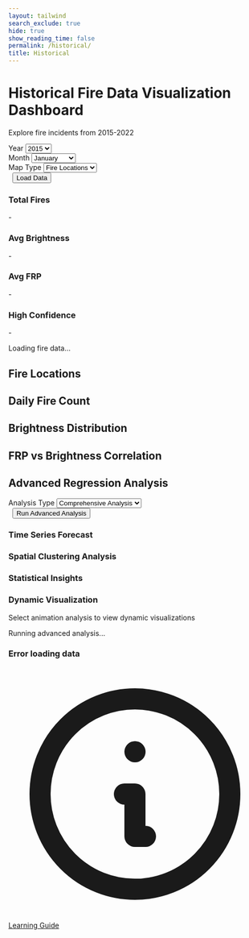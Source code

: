```yaml
---
layout: tailwind
search_exclude: true
hide: true
show_reading_time: false
permalink: /historical/
title: Historical
---
```


<link rel="stylesheet" href="https://cdnjs.cloudflare.com/ajax/libs/leaflet/1.9.4/leaflet.min.css" />
<script src="https://cdn.tailwindcss.com"></script>
<script src="https://cdnjs.cloudflare.com/ajax/libs/Chart.js/3.9.1/chart.min.js"></script>
<script src="https://cdnjs.cloudflare.com/ajax/libs/leaflet/1.9.4/leaflet.min.js"></script>
<link rel="stylesheet" href="https://cdnjs.cloudflare.com/ajax/libs/leaflet/1.9.4/leaflet.min.css" />
<script src="https://cdnjs.cloudflare.com/ajax/libs/leaflet.heat/0.2.0/leaflet-heat.min.js"></script>

<div class="container mx-auto px-4 py-8">
        <!-- Header -->
        <div class="text-center mb-8">
            <h1 class="text-4xl font-bold text-white mb-2">Historical Fire Data Visualization Dashboard</h1>
            <p class="text-slate-600">Explore fire incidents from 2015-2022</p>
        </div>
        <!-- Controls -->
        <div class="bg-white rounded-lg shadow-md p-6 mb-8">
            <div class="flex flex-wrap items-center gap-4">
                <div class="flex-1 min-w-200">
                    <label for="yearSelect" class="block text-sm font-medium text-gray-700 mb-2">Year</label>
                    <select id="yearSelect" class="w-full px-3 py-2 border border-gray-300 rounded-md shadow-sm focus:outline-none focus:ring-2 focus:ring-blue-500 focus:border-blue-500">
                        <option value="2015">2015</option>
                        <option value="2016">2016</option>
                        <option value="2017">2017</option>
                        <option value="2018">2018</option>
                        <option value="2019">2019</option>
                        <option value="2020">2020</option>
                        <option value="2021">2021</option>
                        <option value="2022">2022</option>
                    </select>
                </div>
                <div class="flex-1 min-w-200">
                    <label for="monthSelect" class="block text-sm font-medium text-gray-700 mb-2">Month</label>
                    <select id="monthSelect" class="w-full px-3 py-2 border border-gray-300 rounded-md shadow-sm focus:outline-none focus:ring-2 focus:ring-blue-500 focus:border-blue-500">
                        <option value="01">January</option>
                        <option value="02">February</option>
                        <option value="03">March</option>
                        <option value="04">April</option>
                        <option value="05">May</option>
                        <option value="06">June</option>
                        <option value="07">July</option>
                        <option value="08">August</option>
                        <option value="09">September</option>
                        <option value="10">October</option>
                        <option value="11">November</option>
                        <option value="12">December</option>
                    </select>
                </div>
                <div class="flex-1 min-w-200">
                    <label for="mapType" class="block text-sm font-medium text-gray-700 mb-2">Map Type</label>
                    <select id="mapType" class="w-full px-3 py-2 border border-gray-300 rounded-md shadow-sm focus:outline-none focus:ring-2 focus:ring-blue-500 focus:border-blue-500">
                        <option value="markers">Fire Locations</option>
                        <option value="heatmap">Heat Map</option>
                        <option value="frp">FRP Intensity</option>
                    </select>
                </div>
                <div class="flex-1 min-w-200">
                    <label class="block text-sm font-medium text-gray-700 mb-2">&nbsp;</label>
                    <button id="loadData" class="w-full bg-blue-600 text-white px-6 py-2 rounded-md shadow-sm hover:bg-blue-700 focus:outline-none focus:ring-2 focus:ring-blue-500 focus:ring-offset-2 transition duration-200">
                        Load Data
                    </button>
                </div>
            </div>
        </div>
        <!-- Stats Cards -->
        <div class="grid grid-cols-1 md:grid-cols-4 gap-4 mb-8">
            <div class="bg-white rounded-lg shadow-sm p-6">
                <div class="flex items-center">
                    <div class="p-2 bg-red-100 rounded-lg">
                        <div class="w-6 h-6 bg-red-600 rounded"></div>
                    </div>
                    <div class="ml-4">
                        <h3 class="text-sm font-medium text-gray-500">Total Fires</h3>
                        <p id="totalFires" class="text-2xl font-semibold text-gray-900">-</p>
                    </div>
                </div>
            </div>
            <div class="bg-white rounded-lg shadow-sm p-6">
                <div class="flex items-center">
                    <div class="p-2 bg-orange-100 rounded-lg">
                        <div class="w-6 h-6 bg-orange-600 rounded"></div>
                    </div>
                    <div class="ml-4">
                        <h3 class="text-sm font-medium text-gray-500">Avg Brightness</h3>
                        <p id="avgBrightness" class="text-2xl font-semibold text-gray-900">-</p>
                    </div>
                </div>
            </div>
            <div class="bg-white rounded-lg shadow-sm p-6">
                <div class="flex items-center">
                    <div class="p-2 bg-yellow-100 rounded-lg">
                        <div class="w-6 h-6 bg-yellow-600 rounded"></div>
                    </div>
                    <div class="ml-4">
                        <h3 class="text-sm font-medium text-gray-500">Avg FRP</h3>
                        <p id="avgFRP" class="text-2xl font-semibold text-gray-900">-</p>
                    </div>
                </div>
            </div>
            <div class="bg-white rounded-lg shadow-sm p-6">
                <div class="flex items-center">
                    <div class="p-2 bg-green-100 rounded-lg">
                        <div class="w-6 h-6 bg-green-600 rounded"></div>
                    </div>
                    <div class="ml-4">
                        <h3 class="text-sm font-medium text-gray-500">High Confidence</h3>
                        <p id="highConfidence" class="text-2xl font-semibold text-gray-900">-</p>
                    </div>
                </div>
            </div>
        </div>
        <!-- Loading Indicator -->
        <div id="loadingIndicator" class="hidden fixed inset-0 bg-black bg-opacity-50 flex items-center justify-center z-50">
            <div class="bg-white rounded-lg p-6 flex items-center space-x-3">
                <div class="animate-spin rounded-full h-8 w-8 border-b-2 border-blue-600"></div>
                <span class="text-gray-700">Loading fire data...</span>
            </div>
        </div>
        <!-- Main Content -->
        <div class="grid grid-cols-1 gap-8">
            <!-- Map -->
            <div class="bg-white rounded-lg shadow-md p-6">
                <h2 class="text-xl font-semibold text-gray-800 mb-4">Fire Locations</h2>
                <div id="map" class="h-96 rounded-lg border"></div>
            </div>
            <!-- Fire Count by Day -->
            <div class="bg-white rounded-lg shadow-md p-6">
                <h2 class="text-xl font-semibold text-gray-800 mb-4">Daily Fire Count</h2>
                <canvas id="fireCountChart" class="w-full h-64"></canvas>
            </div>
            <!-- Brightness Distribution -->
            <div class="bg-white rounded-lg shadow-md p-6">
                <h2 class="text-xl font-semibold text-gray-800 mb-4">Brightness Distribution</h2>
                <canvas id="brightnessChart" class="w-full h-64"></canvas>
            </div>
            <!-- FRP vs Brightness Correlation -->
            <div class="bg-white rounded-lg shadow-md p-6">
                <h2 class="text-xl font-semibold text-gray-800 mb-4">FRP vs Brightness Correlation</h2>
                <canvas id="correlationChart" class="w-full h-64"></canvas>
            </div>
        </div>
        <!-- Advanced Regression Analysis -->
        <div class="mt-12">
            <h2 class="text-3xl font-bold text-white mb-6 text-center">Advanced Regression Analysis</h2>
            <!-- Advanced Controls -->
            <div class="bg-white rounded-lg shadow-md p-6 mb-8">
                <div class="flex flex-wrap items-center gap-4">
                    <div class="flex-1 min-w-200">
                        <label for="analysisType" class="block text-sm font-medium text-gray-700 mb-2">Analysis Type</label>
                        <select id="analysisType" class="w-full px-3 py-2 border border-gray-300 rounded-md shadow-sm focus:outline-none focus:ring-2 focus:ring-purple-500 focus:border-purple-500">
                            <option value="comprehensive">Comprehensive Analysis</option>
                            <option value="time_series">Time Series Forecasting</option>
                            <option value="spatial">Spatial Clustering</option>
                            <option value="statistics">Statistical Summary</option>
                            <option value="animation">Animated Visualization</option>
                        </select>
                    </div>
                    <div class="flex-1 min-w-200">
                        <label class="block text-sm font-medium text-gray-700 mb-2">&nbsp;</label>
                        <button id="loadAdvancedData" class="w-full bg-purple-600 text-white px-6 py-2 rounded-md shadow-sm hover:bg-purple-700 focus:outline-none focus:ring-2 focus:ring-purple-500 focus:ring-offset-2 transition duration-200">
                            Run Advanced Analysis
                        </button>
                    </div>
                </div>
            </div>
            <!-- Advanced Stats Cards -->
            <div id="advancedStatsSection" class="hidden grid grid-cols-1 md:grid-cols-4 gap-4 mb-8">
                <!-- Stats will be populated dynamically -->
            </div>
            <!-- Advanced Visualizations -->
            <div id="advancedVisualizationsSection" class="hidden grid grid-cols-1 gap-8">
                <!-- Time Series Forecast Chart -->
                <div id="forecastChartContainer" class="bg-white rounded-lg shadow-md p-6">
                    <h3 class="text-xl font-semibold text-gray-800 mb-4">Time Series Forecast</h3>
                    <div id="forecastChart" class="w-full h-96 border rounded-lg"></div>
                </div>
                <!-- Spatial Analysis -->
                <div id="spatialAnalysisContainer" class="bg-white rounded-lg shadow-md p-6">
                    <h3 class="text-xl font-semibold text-gray-800 mb-4">Spatial Clustering Analysis</h3>
                    <div id="spatialChart" class="w-full h-96 border rounded-lg"></div>
                </div>
                <!-- Statistical Insights -->
                <div id="statisticalInsightsContainer" class="bg-white rounded-lg shadow-md p-6">
                    <h3 class="text-xl font-semibold text-gray-800 mb-4">Statistical Insights</h3>
                    <div id="statisticalContent" class="space-y-4"></div>
                </div>
                <!-- Animation Container -->
                <div id="animationContainer" class="bg-white rounded-lg shadow-md p-6">
                    <h3 class="text-xl font-semibold text-gray-800 mb-4">Dynamic Visualization</h3>
                    <div id="animationContent" class="w-full h-96 border rounded-lg flex items-center justify-center">
                        <p class="text-gray-500">Select animation analysis to view dynamic visualizations</p>
                    </div>
                </div>
            </div>
            <!-- Advanced Loading Indicator -->
            <div id="advancedLoadingIndicator" class="hidden fixed inset-0 bg-black bg-opacity-50 flex items-center justify-center z-50">
                <div class="bg-white rounded-lg p-6 flex items-center space-x-3">
                    <div class="animate-spin rounded-full h-8 w-8 border-b-2 border-purple-600"></div>
                    <span class="text-gray-700">Running advanced analysis...</span>
                </div>
            </div>
        </div>
        <!-- Error Message -->
        <div id="errorMessage" class="hidden mt-4 p-4 bg-red-50 border border-red-200 rounded-lg">
            <div class="flex">
                <div class="ml-3">
                    <h3 class="text-sm font-medium text-red-800">Error loading data</h3>
                    <p id="errorText" class="text-sm text-red-700 mt-1"></p>
                </div>
            </div>
        </div>
        <!-- Lesson Button -->
        <a href="/QcommVNE_Frontend/datascience/" class="fixed bottom-6 right-6 bg-blue-600 text-white rounded-full p-4 shadow-lg hover:bg-blue-700 transition duration-200 flex items-center justify-center" title="Learn about Data Science & ML">
          <svg xmlns="http://www.w3.org/2000/svg" class="h-6 w-6" fill="none" viewBox="0 0 24 24" stroke="currentColor">
            <path stroke-linecap="round" stroke-linejoin="round" stroke-width="2" d="M13 16h-1v-4h-1m1-4h.01M21 12a9 9 0 11-18 0 9 9 0 0118 0z"/>
          </svg>
          <span class="ml-2 font-medium">Learning Guide</span>
        </a>
</div>

<script type="module">
        import { pythonURI, fetchOptions } from '/QcommVNE_Frontend/assets/js/api/config.js';

        // ----------------------------------------------------------------
        // INITIAL MAPS, METRICS & DISPLAY W/ LISTENER SETUP
        // ----------------------------------------------------------------

        // Global variables
        let map;
        let currentData = [];
        let charts = {};
        let markers = [];
        let heatLayer;

        // Initialize the dashboard
        document.addEventListener('DOMContentLoaded', function() {
            initializeMap();
            initializeCharts();
            setupEventListeners();
            
            // Load initial data
            loadData();
        });

        // Initialize the map
        function initializeMap() {
            map = L.map('map').setView([39.8283, -98.5795], 4); // Center on USA
            
            L.tileLayer('https://{s}.tile.openstreetmap.org/{z}/{x}/{y}.png', {
                attribution: '© OpenStreetMap contributors'
            }).addTo(map);
        }

        // Initialize charts
        function initializeCharts() {
            // Fire Count Chart
            const fireCountCtx = document.getElementById('fireCountChart').getContext('2d');
            charts.fireCount = new Chart(fireCountCtx, {
                type: 'line',
                data: {
                    labels: [],
                    datasets: [{
                        label: 'Daily Fire Count',
                        data: [],
                        borderColor: 'rgb(239, 68, 68)',
                        backgroundColor: 'rgba(239, 68, 68, 0.1)',
                        tension: 0.1
                    }]
                },
                options: {
                    responsive: true,
                    maintainAspectRatio: false,
                    plugins: {
                        legend: {
                            display: false
                        }
                    },
                    scales: {
                        y: {
                            beginAtZero: true
                        }
                    }
                }
            });

            // Brightness Chart
            const brightnessCtx = document.getElementById('brightnessChart').getContext('2d');
            charts.brightness = new Chart(brightnessCtx, {
                type: 'bar',
                data: {
                    labels: [],
                    datasets: [{
                        label: 'Fire Count',
                        data: [],
                        backgroundColor: 'rgba(251, 146, 60, 0.8)',
                        borderColor: 'rgb(251, 146, 60)',
                        borderWidth: 1
                    }]
                },
                options: {
                    responsive: true,
                    maintainAspectRatio: false,
                    plugins: {
                        legend: {
                            display: false
                        }
                    },
                    scales: {
                        y: {
                            beginAtZero: true
                        }
                    }
                }
            });

            // Correlation Chart
            const correlationCtx = document.getElementById('correlationChart').getContext('2d');
            charts.correlation = new Chart(correlationCtx, {
                type: 'scatter',
                data: {
                    datasets: [{
                        label: 'FRP vs Brightness',
                        data: [],
                        backgroundColor: 'rgba(59, 130, 246, 0.6)',
                        borderColor: 'rgb(59, 130, 246)',
                        pointRadius: 3
                    }]
                },
                options: {
                    responsive: true,
                    maintainAspectRatio: false,
                    scales: {
                        x: {
                            title: {
                                display: true,
                                text: 'Brightness'
                            },
                            min: 250,
                            max: 500
                        },
                        y: {
                            title: {
                                display: true,
                                text: 'FRP'
                            },
                            min: 0,
                            max: 100
                        }
                    }
                }
            });
        }

        // Setup event listeners
        function setupEventListeners() {
            document.getElementById('loadData').addEventListener('click', loadData);
            document.getElementById('mapType').addEventListener('change', updateMapVisualization);

            // advanced regression (prophet) ML model listener
            setupAdvancedEventListeners();
        }

        // Load data from API
        async function loadData() {
            const year = document.getElementById('yearSelect').value;
            const month = document.getElementById('monthSelect').value;
            
            showLoading(true);
            hideError();

            try {
                const response = await fetch(`${pythonURI}/get-historical-data?year=${year}&month=${month}`);
                
                if (!response.ok) {
                    throw new Error(`HTTP error! status: ${response.status}`);
                }
                
                const data = await response.json();
                currentData = data;
                
                updateStats(data);
                updateCharts(data);
                updateMapVisualization();
                
            } catch (error) {
                console.error('Error loading data:', error);
                showError(`Failed to load data: ${error.message}`);
            } finally {
                showLoading(false);
            }
        }

        // Update statistics cards
        function updateStats(data) {
            document.getElementById('totalFires').textContent = data.length.toLocaleString();
            
            if (data.length > 0) {
                const avgBrightness = data.reduce((sum, item) => sum + (item.brightness || 0), 0) / data.length;
                const avgFRP = data.reduce((sum, item) => sum + (item.frp || 0), 0) / data.length;
                const highConf = data.filter(item => item.confidence >= 80).length;
                
                document.getElementById('avgBrightness').textContent = Math.round(avgBrightness);
                document.getElementById('avgFRP').textContent = avgFRP.toFixed(1);
                document.getElementById('highConfidence').textContent = `${((highConf / data.length) * 100).toFixed(1)}%`;
            }
        }

        // Update charts with new data
        function updateCharts(data) {
            // Daily fire count
            const dailyCounts = {};
            data.forEach(item => {
                const date = new Date(item.acq_date).getDate();
                dailyCounts[date] = (dailyCounts[date] || 0) + 1;
            });
            
            const days = Object.keys(dailyCounts).sort((a, b) => a - b);
            charts.fireCount.data.labels = days;
            charts.fireCount.data.datasets[0].data = days.map(day => dailyCounts[day]);
            charts.fireCount.update();

            // Brightness distribution
            const brightnessRanges = {
                '250-300': 0, '300-350': 0, '350-400': 0, '400-450': 0, '450+': 0
            };
            
            data.forEach(item => {
                const brightness = item.brightness || 0;
                if (brightness < 300) brightnessRanges['250-300']++;
                else if (brightness < 350) brightnessRanges['300-350']++;
                else if (brightness < 400) brightnessRanges['350-400']++;
                else if (brightness < 450) brightnessRanges['400-450']++;
                else brightnessRanges['450+']++;
            });

            charts.brightness.data.labels = Object.keys(brightnessRanges);
            charts.brightness.data.datasets[0].data = Object.values(brightnessRanges);
            charts.brightness.update();

            // FRP vs Brightness correlation
            const correlationData = data
                .filter(item => item.frp && item.brightness)
                .map(item => ({
                    x: item.brightness,
                    y: item.frp
                }));
            
            charts.correlation.data.datasets[0].data = correlationData.slice(0, 1000); // Limit for performance
            charts.correlation.update();
        }

        // Update map visualization
        function updateMapVisualization() {
            const mapType = document.getElementById('mapType').value;
            
            // Clear existing layers
            clearMapLayers();
            
            if (currentData.length === 0) return;

            switch (mapType) {
                case 'markers':
                    showFireMarkers();
                    break;
                case 'heatmap':
                    showHeatMap();
                    break;
                case 'frp':
                    showFRPMarkers();
                    break;
            }
        }

        // Clear all map layers
        function clearMapLayers() {
            markers.forEach(marker => map.removeLayer(marker));
            markers = [];
            
            if (heatLayer) {
                map.removeLayer(heatLayer);
                heatLayer = null;
            }
        }

        // Show fire markers
        function showFireMarkers() {
            currentData.forEach(item => {
                if (item.latitude && item.longitude) {
                    const marker = L.circleMarker([item.latitude, item.longitude], {
                        radius: 5,
                        fillColor: getFireColor(item.confidence),
                        color: '#000',
                        weight: 1,
                        opacity: 1,
                        fillOpacity: 0.8
                    }).addTo(map);
                    
                    marker.bindPopup(`
                        <strong>Fire Detection</strong><br>
                        Date: ${new Date(item.acq_date).toLocaleDateString()}<br>
                        Brightness: ${item.brightness}<br>
                        FRP: ${item.frp}<br>
                        Confidence: ${item.confidence}%
                    `);
                    
                    markers.push(marker);
                }
            });
        }

        // Show heat map
        function showHeatMap() {
            const heatData = currentData
                .filter(item => item.latitude && item.longitude)
                .map(item => [item.latitude, item.longitude, item.frp || 1]);
            
            heatLayer = L.heatLayer(heatData, {
                radius: 20,
                blur: 15,
                maxZoom: 17
            }).addTo(map);
        }

        // Show FRP intensity markers
        function showFRPMarkers() {
            currentData.forEach(item => {
                if (item.latitude && item.longitude && item.frp) {
                    const radius = Math.max(3, Math.min(20, item.frp / 5));
                    const marker = L.circleMarker([item.latitude, item.longitude], {
                        radius: radius,
                        fillColor: getFRPColor(item.frp),
                        color: '#000',
                        weight: 1,
                        opacity: 1,
                        fillOpacity: 0.7
                    }).addTo(map);
                    
                    marker.bindPopup(`
                        <strong>Fire Detection</strong><br>
                        Date: ${new Date(item.acq_date).toLocaleDateString()}<br>
                        FRP: ${item.frp} MW<br>
                        Brightness: ${item.brightness}<br>
                        Confidence: ${item.confidence}%
                    `);
                    
                    markers.push(marker);
                }
            });
        }

        // Get color based on fire confidence
        function getFireColor(confidence) {
            if (confidence >= 80) return '#dc2626'; // red-600
            if (confidence >= 60) return '#ea580c'; // orange-600
            if (confidence >= 40) return '#facc15'; // yellow-400
            return '#84cc16'; // lime-500
        }

        // Get color based on FRP value
        function getFRPColor(frp) {
            if (frp >= 100) return '#7f1d1d'; // red-900
            if (frp >= 50) return '#dc2626'; // red-600
            if (frp >= 25) return '#ea580c'; // orange-600
            if (frp >= 10) return '#f97316'; // orange-500
            return '#fbbf24'; // amber-400
        }

        // Show/hide loading indicator
        function showLoading(show) {
            const indicator = document.getElementById('loadingIndicator');
            indicator.classList.toggle('hidden', !show);
        }

        // Show error message
        function showError(message) {
            document.getElementById('errorText').textContent = message;
            document.getElementById('errorMessage').classList.remove('hidden');
        }

        // Hide error message
        function hideError() {
            document.getElementById('errorMessage').classList.add('hidden');
        }
        
        // ----------------------------------------------------------------
        // ADVANCED ML MODEL CALL & DISPLAY
        // ----------------------------------------------------------------
        let advancedData = null;

        function getMonthName(monthNum) {
            if (!monthNum) return 'N/A';
            const months = [
                'Jan', 'Feb', 'Mar', 'Apr', 'May', 'Jun',
                'Jul', 'Aug', 'Sep', 'Oct', 'Nov', 'Dec'
            ];
            return months[monthNum - 1] || 'N/A';
        }

        // Setup advanced analysis event listeners
        function setupAdvancedEventListeners() {
            document.getElementById('loadAdvancedData').addEventListener('click', loadAdvancedAnalysis);
        }

        // Load advanced analysis data
        async function loadAdvancedAnalysis() {
            const year = document.getElementById('yearSelect').value;
            const month = document.getElementById('monthSelect').value;
            const analysisType = document.getElementById('analysisType').value;
            
            showAdvancedLoading(true);
            hideAdvancedError();

            try {
                const requestBody = {
                    year: parseInt(year),
                    month: parseInt(month),
                    analysis_type: analysisType
                };

                const response = await fetch(`${pythonURI}/api/historical-fire/advanced/analyze`, {
                    method: 'POST',
                    headers: {
                        'Content-Type': 'application/json',
                    },
                    body: JSON.stringify(requestBody)
                });
                
                if (!response.ok) {
                    throw new Error(`HTTP error! status: ${response.status}`);
                }
                
                const data = await response.json();
                console.log(data)
                advancedData = data;
                
                displayAdvancedResults(data, analysisType);
                
            } catch (error) {
                console.error('Error loading advanced analysis:', error);
                showAdvancedError(`Failed to load advanced analysis: ${error.message}`);
            } finally {
                showAdvancedLoading(false);
            }
        }

        // Display advanced analysis results
        function displayAdvancedResults(data, analysisType) {
            // Show the sections
            document.getElementById('advancedStatsSection').classList.remove('hidden');
            document.getElementById('advancedVisualizationsSection').classList.remove('hidden');
            
            // Update advanced stats
            updateAdvancedStats(data, analysisType);
            
            // Display visualizations based on analysis type
            switch(analysisType) {
                case 'comprehensive':
                    displayComprehensiveAnalysis(data);
                    break;
                case 'time_series':
                    displayTimeSeriesAnalysis(data);
                    break;
                case 'spatial':
                    displaySpatialAnalysis(data);
                    break;
                case 'statistics':
                    displayStatisticalAnalysis(data);
                    break;
                case 'animation':
                    displayAnimationAnalysis(data);
                    break;
            }
        }

        // Update advanced statistics cards
        function updateAdvancedStats(data, analysisType) {
            const statsSection = document.getElementById('advancedStatsSection');
            
            let statsHtml = '';
            
            if (analysisType === 'comprehensive') {
                // For comprehensive analysis, extract stats from different sections
                const timeSeriesStats = data.time_series?.summary || {};
                const spatialStats = data.spatial?.summary || {};
                const animationStats = data.animation?.summary || {};
                
                statsHtml = `
                    <div class="bg-white rounded-lg shadow-sm p-6">
                        <div class="flex items-center">
                            <div class="p-2 bg-purple-100 rounded-lg">
                                <div class="w-6 h-6 bg-purple-600 rounded"></div>
                            </div>
                            <div class="ml-4">
                                <h3 class="text-sm font-medium text-gray-500">Max Fires</h3>
                                <p class="text-2xl font-semibold text-gray-900">${animationStats.max_fires || 'N/A'}</p>
                            </div>
                        </div>
                    </div>
                    <div class="bg-white rounded-lg shadow-sm p-6">
                        <div class="flex items-center">
                            <div class="p-2 bg-indigo-100 rounded-lg">
                                <div class="w-6 h-6 bg-indigo-600 rounded"></div>
                            </div>
                            <div class="ml-4">
                                <h3 class="text-sm font-medium text-gray-500">Min Fires</h3>
                                <p class="text-2xl font-semibold text-gray-900">${animationStats.min_fires || 'N/A'}</p>
                            </div>
                        </div>
                    </div>
                    <div class="bg-white rounded-lg shadow-sm p-6">
                        <div class="flex items-center">
                            <div class="p-2 bg-blue-100 rounded-lg">
                                <div class="w-6 h-6 bg-blue-600 rounded"></div>
                            </div>
                            <div class="ml-4">
                                <h3 class="text-sm font-medium text-gray-500">Clusters Found</h3>
                                <p class="text-2xl font-semibold text-gray-900">${spatialStats.n_clusters || 'N/A'}</p>
                            </div>
                        </div>
                    </div>
                    <div class="bg-white rounded-lg shadow-sm p-6">
                        <div class="flex items-center">
                            <div class="p-2 bg-teal-100 rounded-lg">
                                <div class="w-6 h-6 bg-teal-600 rounded"></div>
                            </div>
                            <div class="ml-4">
                                <h3 class="text-sm font-medium text-gray-500">Total Frames</h3>
                                <p class="text-2xl font-semibold text-gray-900">${animationStats.total_frames || 'N/A'}</p>
                            </div>
                        </div>
                    </div>
                `;
            } else if (analysisType === 'time_series') {
                const stats = data.time_series?.summary || {};
                statsHtml = `
                    <div class="bg-white rounded-lg shadow-sm p-6">
                        <div class="flex items-center">
                            <div class="p-2 bg-purple-100 rounded-lg">
                                <div class="w-6 h-6 bg-purple-600 rounded"></div>
                            </div>
                            <div class="ml-4">
                                <h3 class="text-sm font-medium text-gray-500">Status</h3>
                                <p class="text-2xl font-semibold text-gray-900">${data.time_series?.status || 'N/A'}</p>
                            </div>
                        </div>
                    </div>
                `;
            } else if (analysisType === 'spatial') {
                const stats = data.spatial?.summary || {};
                statsHtml = `
                    <div class="bg-white rounded-lg shadow-sm p-6">
                        <div class="flex items-center">
                            <div class="p-2 bg-blue-100 rounded-lg">
                                <div class="w-6 h-6 bg-blue-600 rounded"></div>
                            </div>
                            <div class="ml-4">
                                <h3 class="text-sm font-medium text-gray-500">Target Cluster</h3>
                                <p class="text-2xl font-semibold text-gray-900">${stats.target_cluster || 'N/A'}</p>
                            </div>
                        </div>
                    </div>
                    <div class="bg-white rounded-lg shadow-sm p-6">
                        <div class="flex items-center">
                            <div class="p-2 bg-indigo-100 rounded-lg">
                                <div class="w-6 h-6 bg-indigo-600 rounded"></div>
                            </div>
                            <div class="ml-4">
                                <h3 class="text-sm font-medium text-gray-500">Clusters</h3>
                                <p class="text-2xl font-semibold text-gray-900">${stats.n_clusters || 'N/A'}</p>
                            </div>
                        </div>
                    </div>
                    <div class="bg-white rounded-lg shadow-sm p-6">
                        <div class="flex items-center">
                            <div class="p-2 bg-green-100 rounded-lg">
                                <div class="w-6 h-6 bg-green-600 rounded"></div>
                            </div>
                            <div class="ml-4">
                                <h3 class="text-sm font-medium text-gray-500">Total Fires</h3>
                                <p class="text-2xl font-semibold text-gray-900">${stats.total_fires || 'N/A'}</p>
                            </div>
                        </div>
                    </div>
                `;
            } else if (analysisType === 'statistics') {
                // For statistics, we don't have specific stats in the provided data
                statsHtml = `
                    <div class="bg-white rounded-lg shadow-sm p-6">
                        <div class="flex items-center">
                            <div class="p-2 bg-purple-100 rounded-lg">
                                <div class="w-6 h-6 bg-purple-600 rounded"></div>
                            </div>
                            <div class="ml-4">
                                <h3 class="text-sm font-medium text-gray-500">Analysis Status</h3>
                                <p class="text-2xl font-semibold text-gray-900">${data.statistics?.status || 'N/A'}</p>
                            </div>
                        </div>
                    </div>
                `;
            } else if (analysisType === 'animation') {
                const stats = data.animation?.summary || {};
                statsHtml = `
                    <div class="bg-white rounded-lg shadow-sm p-6">
                        <div class="flex items-center">
                            <div class="p-2 bg-purple-100 rounded-lg">
                                <div class="w-6 h-6 bg-purple-600 rounded"></div>
                            </div>
                            <div class="ml-4">
                                <h3 class="text-sm font-medium text-gray-500">Max Fires</h3>
                                <p class="text-2xl font-semibold text-gray-900">${stats.max_fires || 'N/A'}</p>
                            </div>
                        </div>
                    </div>
                    <div class="bg-white rounded-lg shadow-sm p-6">
                        <div class="flex items-center">
                            <div class="p-2 bg-indigo-100 rounded-lg">
                                <div class="w-6 h-6 bg-indigo-600 rounded"></div>
                            </div>
                            <div class="ml-4">
                                <h3 class="text-sm font-medium text-gray-500">Min Fires</h3>
                                <p class="text-2xl font-semibold text-gray-900">${stats.min_fires || 'N/A'}</p>
                            </div>
                        </div>
                    </div>
                    <div class="bg-white rounded-lg shadow-sm p-6">
                        <div class="flex items-center">
                            <div class="p-2 bg-blue-100 rounded-lg">
                                <div class="w-6 h-6 bg-blue-600 rounded"></div>
                            </div>
                            <div class="ml-4">
                                <h3 class="text-sm font-medium text-gray-500">Total Frames</h3>
                                <p class="text-2xl font-semibold text-gray-900">${stats.total_frames || 'N/A'}</p>
                            </div>
                        </div>
                    </div>
                `;
            }
            
            statsSection.innerHTML = statsHtml;
        }

        // Display comprehensive analysis - FIXED VERSION
        function displayComprehensiveAnalysis(data) {
            // Clear existing content first
            clearAdvancedVisualizationContainers();
            
            // Show all containers
            showAllAdvancedContainers();
            
            // Display time series plots
            if (data.time_series?.plots) {
                console.log('Displaying time series plots:', data.time_series.plots);
                displayTimeSeriesPlots(data.time_series.plots);
            } else {
                // Show fallback message for time series
                const container = document.getElementById('forecastChart');
                container.innerHTML = '<p class="text-gray-500 text-center py-8">No time series data available for this selection</p>';
            }
            
            // Display spatial clustering plots
            if (data.spatial?.plots?.clusters) {
                console.log('Displaying spatial plots:', data.spatial.plots.clusters);
                displaySpatialPlots(data.spatial.plots.clusters);
            } else {
                // Show fallback message for spatial
                const container = document.getElementById('spatialChart');
                container.innerHTML = '<p class="text-gray-500 text-center py-8">No spatial clustering data available for this selection</p>';
            }
            
            // Display animation data
            if (data.animation?.animation_data) {
                displayAnimationFromData(data.animation.animation_data);
            }
            
            // Display statistical analysis
            if (data.statistics) {
                displayStatisticalAnalysis(data);
            }
        }

        // Helper function to clear visualization containers
        function clearAdvancedVisualizationContainers() {
            const containers = ['forecastChart', 'spatialChart', 'statisticalContent', 'animationContent'];
            containers.forEach(containerId => {
                const container = document.getElementById(containerId);
                if (container) {
                    container.innerHTML = '';
                }
            });
        }

        // Helper function to show all advanced containers
        function showAllAdvancedContainers() {
            const containers = ['forecastChartContainer', 'spatialAnalysisContainer', 'statisticalInsightsContainer', 'animationContainer'];
            containers.forEach(containerId => {
                const container = document.getElementById(containerId);
                if (container) {
                    container.style.display = 'block';
                }
            });
        }

        // Display time series analysis
        function displayTimeSeriesAnalysis(data) {
            clearAdvancedVisualizationContainers();
            if (data.time_series?.plots) {
                displayTimeSeriesPlots(data.time_series.plots);
            }
        }

        // Display spatial analysis
        function displaySpatialAnalysis(data) {
            clearAdvancedVisualizationContainers();
            if (data.spatial?.plots?.clusters) {
                displaySpatialPlots(data.spatial.plots.clusters);
            }
            
            if (data.spatial?.cluster_data) {
                displayClusteringResults(data.spatial.cluster_data);
            }
        }

        // Display statistical analysis
        function displayStatisticalAnalysis(data) {
            const container = document.getElementById('statisticalContent');
            
            if (data.statistics) {
                // Check if there are CSV data or plots available
                const hasCSVData = data.statistics.csv_data && data.statistics.csv_data.length > 0;
                const hasPlots = data.statistics.plots && Object.keys(data.statistics.plots).length > 0;
                
                let content = `
                    <div class="grid grid-cols-1 md:grid-cols-2 gap-4">
                        <div class="bg-gray-50 p-4 rounded-lg">
                            <h4 class="font-semibold text-gray-800 mb-2">Analysis Status</h4>
                            <ul class="space-y-1 text-sm text-gray-600">
                                <li>Status: ${data.statistics.status || 'N/A'}</li>
                                <li>CSV Data Available: ${hasCSVData ? 'Yes' : 'No'}</li>
                                <li>Plots Available: ${hasPlots ? 'Yes' : 'No'}</li>
                            </ul>
                        </div>
                `;
                
                if (data.statistics.summary) {
                    const summary = data.statistics.summary;
                    content += `
                        <div class="bg-gray-50 p-4 rounded-lg">
                            <h4 class="font-semibold text-gray-800 mb-2">Summary Statistics</h4>
                            <ul class="space-y-1 text-sm text-gray-600">
                                ${Object.entries(summary).map(([key, value]) => 
                                    `<li>${key.replace(/_/g, ' ').replace(/\b\w/g, l => l.toUpperCase())}: ${value}</li>`
                                ).join('')}
                            </ul>
                        </div>
                    `;
                } else {
                    content += `
                        <div class="bg-gray-50 p-4 rounded-lg">
                            <h4 class="font-semibold text-gray-800 mb-2">Data Insights</h4>
                            <p class="text-sm text-gray-600">Statistical analysis completed successfully.</p>
                        </div>
                    `;
                }
                
                content += '</div>';
                container.innerHTML = content;
                
                // Display any plots if available
                if (hasPlots) {
                    displayStatisticalPlots(data.statistics.plots);
                }
            }
        }

        // Display animation analysis
        function displayAnimationAnalysis(data) {
            if (data.animation?.animation_data) {
                displayAnimationFromData(data.animation.animation_data);
            }
        }

        // NEW: Specific function to display time series plots
        function displayTimeSeriesPlots(plots) {
            const container = document.getElementById('forecastChart');
            
            // Handle different plot formats
            if (typeof plots === 'string') {
                // Single base64 image
                const imgSrc = plots.startsWith('data:image') ? plots : `data:image/png;base64,${plots}`;
                container.innerHTML = `
                    <div class="w-full h-full flex items-center justify-center">
                        <img src="${imgSrc}" alt="Time Series Forecast" class="max-w-full max-h-full object-contain rounded-lg" />
                    </div>
                `;
            } else if (typeof plots === 'object' && plots !== null) {
                // Multiple plots object
                const plotKeys = Object.keys(plots);
                if (plotKeys.length > 0) {
                    let plotsHtml = '<div class="space-y-4">';
                    
                    plotKeys.forEach(plotKey => {
                        const plotData = plots[plotKey];
                        const imgSrc = typeof plotData === 'string' 
                            ? (plotData.startsWith('data:image') ? plotData : `data:image/png;base64,${plotData}`)
                            : null;
                        
                        if (imgSrc) {
                            plotsHtml += `
                                <div class="text-center">
                                    <h4 class="text-sm font-medium text-gray-700 mb-2">${plotKey.replace(/_/g, ' ').replace(/\b\w/g, l => l.toUpperCase())}</h4>
                                    <img src="${imgSrc}" alt="${plotKey}" class="max-w-full h-auto rounded-lg mx-auto" style="max-height: 400px;" />
                                </div>
                            `;
                        }
                    });
                    
                    plotsHtml += '</div>';
                    container.innerHTML = plotsHtml;
                } else {
                    container.innerHTML = '<p class="text-gray-500 text-center py-8">No time series plots available</p>';
                }
            } else {
                container.innerHTML = '<p class="text-gray-500 text-center py-8">Invalid time series plot data format</p>';
            }
        }

        // NEW: Specific function to display spatial plots with larger container
        function displaySpatialPlots(plots) {
            const container = document.getElementById('spatialChart');
            
            // Make the container larger for spatial plots
            container.parentElement.style.minHeight = '600px';
            
            // Handle different plot formats
            if (typeof plots === 'string') {
                // Single base64 image
                const imgSrc = plots.startsWith('data:image') ? plots : `data:image/png;base64,${plots}`;
                container.innerHTML = `
                    <div class="w-full h-full flex items-center justify-center" style="min-height: 500px;">
                        <img src="${imgSrc}" alt="Spatial Clustering" class="max-w-full max-h-full object-contain rounded-lg" style="min-height: 400px;" />
                    </div>
                `;
            } else if (typeof plots === 'object' && plots !== null) {
                // Multiple plots object
                const plotKeys = Object.keys(plots);
                if (plotKeys.length > 0) {
                    let plotsHtml = '<div class="space-y-6">';
                    
                    plotKeys.forEach(plotKey => {
                        const plotData = plots[plotKey];
                        const imgSrc = typeof plotData === 'string' 
                            ? (plotData.startsWith('data:image') ? plotData : `data:image/png;base64,${plotData}`)
                            : null;
                        
                        if (imgSrc) {
                            plotsHtml += `
                                <div class="text-center">
                                    <h4 class="text-sm font-medium text-gray-700 mb-3">${plotKey.replace(/_/g, ' ').replace(/\b\w/g, l => l.toUpperCase())}</h4>
                                    <img src="${imgSrc}" alt="${plotKey}" class="max-w-full h-auto rounded-lg mx-auto" style="min-height: 300px; max-height: 500px;" />
                                </div>
                            `;
                        }
                    });
                    
                    plotsHtml += '</div>';
                    container.innerHTML = plotsHtml;
                } else {
                    container.innerHTML = '<p class="text-gray-500 text-center py-8">No spatial clustering plots available</p>';
                }
            } else {
                container.innerHTML = '<p class="text-gray-500 text-center py-8">Invalid spatial plot data format</p>';
            }
        }

        // NEW: Specific function to display statistical plots
        function displayStatisticalPlots(plots) {
            const container = document.getElementById('statisticalContent');
            
            if (typeof plots === 'object' && plots !== null) {
                const plotKeys = Object.keys(plots);
                if (plotKeys.length > 0) {
                    let plotsHtml = '<div class="mt-6 space-y-4">';
                    
                    plotKeys.forEach(plotKey => {
                        const plotData = plots[plotKey];
                        const imgSrc = typeof plotData === 'string' 
                            ? (plotData.startsWith('data:image') ? plotData : `data:image/png;base64,${plotData}`)
                            : null;
                        
                        if (imgSrc) {
                            plotsHtml += `
                                <div class="text-center">
                                    <h4 class="text-sm font-medium text-gray-700 mb-2">${plotKey.replace(/_/g, ' ').replace(/\b\w/g, l => l.toUpperCase())}</h4>
                                    <img src="${imgSrc}" alt="${plotKey}" class="max-w-full h-auto rounded-lg mx-auto" style="max-height: 400px;" />
                                </div>
                            `;
                        }
                    });
                    
                    plotsHtml += '</div>';
                    container.innerHTML += plotsHtml;
                }
            }
        }

        // Helper function to display animation data
        function displayAnimationFromData(animationData) {
            const container = document.getElementById('animationContent');
            
            if (Array.isArray(animationData) && animationData.length > 0) {
                // Create a simple frame-by-frame animation viewer
                let currentFrame = 0;
                
                container.innerHTML = `
                    <div class="animation-viewer">
                        <div class="mb-4 flex items-center justify-between">
                            <button id="prevFrame" class="px-4 py-2 bg-blue-500 text-white rounded hover:bg-blue-600">Previous</button>
                            <span class="text-gray-600">Frame ${currentFrame + 1} of ${animationData.length}</span>
                            <button id="nextFrame" class="px-4 py-2 bg-blue-500 text-white rounded hover:bg-blue-600">Next</button>
                        </div>
                        <div id="frameDisplay" class="text-center">
                            <p class="text-gray-600">Animation frames loaded (${animationData.length} frames)</p>
                            <p class="text-sm text-gray-500">Use the controls above to navigate through frames</p>
                        </div>
                    </div>
                `;
                
                // Add event listeners for frame navigation
                document.getElementById('prevFrame').addEventListener('click', () => {
                    currentFrame = Math.max(0, currentFrame - 1);
                    updateFrameDisplay();
                });
                
                document.getElementById('nextFrame').addEventListener('click', () => {
                    currentFrame = Math.min(animationData.length - 1, currentFrame + 1);
                    updateFrameDisplay();
                });
                
                function updateFrameDisplay() {
                    const frameData = animationData[currentFrame];
                    document.querySelector('.animation-viewer span').textContent = `Frame ${currentFrame + 1} of ${animationData.length}`;
                    
                    // Display frame information
                    const frameDisplay = document.getElementById('frameDisplay');
                    frameDisplay.innerHTML = `
                        <div class="bg-gray-100 p-4 rounded-lg">
                            <h5 class="font-semibold mb-2">Frame ${currentFrame + 1} Data</h5>
                            <pre class="text-xs text-left overflow-auto max-h-64">${JSON.stringify(frameData, null, 2)}</pre>
                        </div>
                    `;
                }
            } else {
                container.innerHTML = '<p class="text-gray-500">No animation data available</p>';
            }
        }

        // Helper function to display clustering results
        function displayClusteringResults(clusterData) {
            const container = document.getElementById('spatialChart');
            
            if (Array.isArray(clusterData) && clusterData.length > 0) {
                container.innerHTML = `
                    <div class="space-y-4">
                        <h4 class="font-semibold text-gray-800">Cluster Data (${clusterData.length} points)</h4>
                        <div class="max-h-64 overflow-auto">
                            <table class="min-w-full text-sm">
                                <thead>
                                    <tr class="bg-gray-100">
                                        <th class="px-2 py-1 text-left">Index</th>
                                        <th class="px-2 py-1 text-left">Cluster Info</th>
                                    </tr>
                                </thead>
                                <tbody>
                                    ${clusterData.slice(0, 10).map((cluster, index) => `
                                        <tr class="border-t">
                                            <td class="px-2 py-1">${index}</td>
                                            <td class="px-2 py-1">${JSON.stringify(cluster)}</td>
                                        </tr>
                                    `).join('')}
                                    ${clusterData.length > 10 ? `
                                        <tr class="border-t">
                                            <td colspan="2" class="px-2 py-1 text-center text-gray-500">
                                                ... and ${clusterData.length - 10} more clusters
                                            </td>
                                        </tr>
                                    ` : ''}
                                </tbody>
                            </table>
                        </div>
                    </div>
                `;
            } else {
                container.innerHTML = '<p class="text-gray-500">No cluster data available</p>';
            }
        }

        // Show/hide advanced loading indicator
        function showAdvancedLoading(show) {
            const indicator = document.getElementById('advancedLoadingIndicator');
            indicator.classList.toggle('hidden', !show);
        }
        // Show advanced error message
        function showAdvancedError(message) {
            // You can reuse the existing error display or create a new one
            showError(message);
        }

        // Hide advanced error message
        function hideAdvancedError() {
            hideError();
        }
</script>
